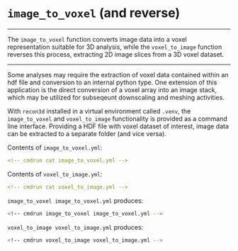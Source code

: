 # `image_to_voxel` (and reverse)

---

The `image_to_voxel` function converts image data into a voxel representation suitable for 3D analysis, while the `voxel_to_image` function reverses this process, extracting 2D image slices from a 3D voxel dataset.

---

Some analyses may require the extraction of voxel data contained within an hdf file and conversion to an internal python type. One extension of this application is the direct conversion of a voxel array into an image stack, which may be utilized for subseqeunt downscaling and meshing activities.

With ``recon3d`` installed in a virtual environment called `.venv`, the `image_to_voxel` and `voxel_to_image` functionality is provided as a command line interface. Providing a HDF file with voxel dataset of interest, image data can be extracted to a separate folder (and vice versa).

Contents of `image_to_voxel.yml`:

```yml
<!-- cmdrun cat image_to_voxel.yml -->
```

Contents of `voxel_to_image.yml`:

```yml
<!-- cmdrun cat voxel_to_image.yml -->
```

`image_to_voxel image_to_voxel.yml` produces:

```sh
<!-- cmdrun image_to_voxel image_to_voxel.yml -->
```

`voxel_to_image voxel_to_image.yml` produces:

```sh
<!-- cmdrun voxel_to_image voxel_to_image.yml -->
```
